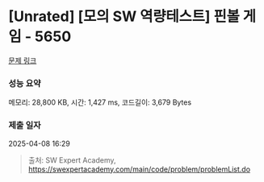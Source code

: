 # [Unrated] [모의 SW 역량테스트] 핀볼 게임 - 5650 

[문제 링크](https://swexpertacademy.com/main/code/problem/problemDetail.do?contestProbId=AWXRF8s6ezEDFAUo) 

### 성능 요약

메모리: 28,800 KB, 시간: 1,427 ms, 코드길이: 3,679 Bytes

### 제출 일자

2025-04-08 16:29



> 출처: SW Expert Academy, https://swexpertacademy.com/main/code/problem/problemList.do